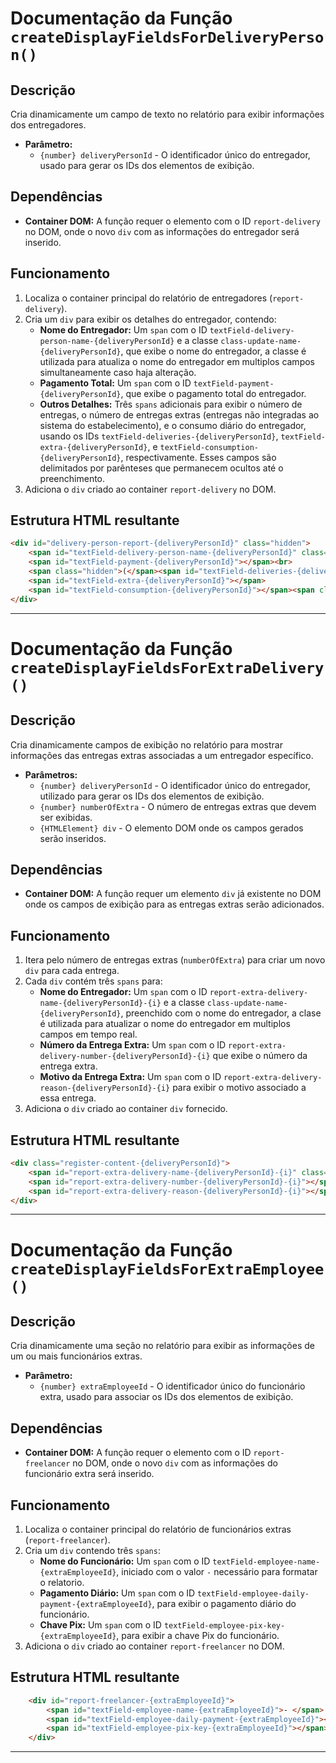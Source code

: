 # Documentação da Função `createDisplayFieldsForDeliveryPerson()`

## Descrição
Cria dinamicamente um campo de texto no relatório para exibir informações dos entregadores.

- **Parâmetro:**
  - `{number} deliveryPersonId` - O identificador único do entregador, usado para gerar os IDs dos elementos de exibição.

## Dependências
- **Container DOM:** A função requer o elemento com o ID `report-delivery` no DOM, onde o novo `div` com as informações do entregador será inserido.

## Funcionamento
1. Localiza o container principal do relatório de entregadores (`report-delivery`).
2. Cria um `div` para exibir os detalhes do entregador, contendo:
   - **Nome do Entregador:** Um `span` com o ID `textField-delivery-person-name-{deliveryPersonId}` e a classe `class-update-name-{deliveryPersonId}`, que exibe o nome do entregador, a classe é utilizada para atualiza o nome do entregador em multiplos campos simultaneamente caso haja alteração.
   - **Pagamento Total:** Um `span` com o ID `textField-payment-{deliveryPersonId}`, que exibe o pagamento total do entregador.
   - **Outros Detalhes:** Três `spans` adicionais para exibir o número de entregas, o número de entregas extras (entregas não integradas ao sistema do estabelecimento), e o consumo diário do entregador, usando os IDs `textField-deliveries-{deliveryPersonId}`, `textField-extra-{deliveryPersonId}`, e `textField-consumption-{deliveryPersonId}`, respectivamente. Esses campos são delimitados por parênteses que permanecem ocultos até o preenchimento.
3. Adiciona o `div` criado ao container `report-delivery` no DOM.

## Estrutura HTML resultante
```html
<div id="delivery-person-report-{deliveryPersonId}" class="hidden">
    <span id="textField-delivery-person-name-{deliveryPersonId}" class="class-update-name-{deliveryPersonId}"></span>:
    <span id="textField-payment-{deliveryPersonId}"></span><br>
    <span class="hidden">(</span><span id="textField-deliveries-{deliveryPersonId}"></span>
    <span id="textField-extra-{deliveryPersonId}"></span>
    <span id="textField-consumption-{deliveryPersonId}"></span><span class="hidden">)</span>
</div>
```

***

# Documentação da Função `createDisplayFieldsForExtraDelivery()`

## Descrição
Cria dinamicamente campos de exibição no relatório para mostrar informações das entregas extras associadas a um entregador específico.

- **Parâmetros:**
  - `{number} deliveryPersonId` - O identificador único do entregador, utilizado para gerar os IDs dos elementos de exibição.
  - `{number} numberOfExtra` - O número de entregas extras que devem ser exibidas.
  - `{HTMLElement} div` - O elemento DOM onde os campos gerados serão inseridos.

## Dependências
- **Container DOM:** A função requer um elemento `div` já existente no DOM onde os campos de exibição para as entregas extras serão adicionados.

## Funcionamento
1. Itera pelo número de entregas extras (`numberOfExtra`) para criar um novo `div` para cada entrega.
2. Cada `div` contém três `spans` para:
   - **Nome do Entregador:** Um `span` com o ID `report-extra-delivery-name-{deliveryPersonId}-{i}` e a classe `class-update-name-{deliveryPersonId}`, preenchido com o nome do entregador, a clase é utilizada para atualizar o nome do entregador em multiplos campos em tempo real.
   - **Número da Entrega Extra:** Um `span` com o ID `report-extra-delivery-number-{deliveryPersonId}-{i}` que exibe o número da entrega extra.
   - **Motivo da Entrega Extra:** Um `span` com o ID `report-extra-delivery-reason-{deliveryPersonId}-{i}` para exibir o motivo associado a essa entrega.
3. Adiciona o `div` criado ao container `div` fornecido.

## Estrutura HTML resultante
```html
<div class="register-content-{deliveryPersonId}">
    <span id="report-extra-delivery-name-{deliveryPersonId}-{i}" class="class-update-name-{deliveryPersonId}"></span>
    <span id="report-extra-delivery-number-{deliveryPersonId}-{i}"></span>
    <span id="report-extra-delivery-reason-{deliveryPersonId}-{i}"></span>
</div>
```

---

# Documentação da Função `createDisplayFieldsForExtraEmployee()`

## Descrição
Cria dinamicamente uma seção no relatório para exibir as informações de um ou mais funcionários extras.

- **Parâmetro:**
  - `{number} extraEmployeeId` - O identificador único do funcionário extra, usado para associar os IDs dos elementos de exibição.

## Dependências
- **Container DOM:** A função requer o elemento com o ID `report-freelancer` no DOM, onde o novo `div` com as informações do funcionário extra será inserido.

## Funcionamento
1. Localiza o container principal do relatório de funcionários extras (`report-freelancer`).
2. Cria um `div` contendo três `spans`:
   - **Nome do Funcionário:** Um `span` com o ID `textField-employee-name-{extraEmployeeId}`, iniciado com o valor `-` necessário para formatar o relatorio.
   - **Pagamento Diário:** Um `span` com o ID `textField-employee-daily-payment-{extraEmployeeId}`, para exibir o pagamento diário do funcionário.
   - **Chave Pix:** Um `span` com o ID `textField-employee-pix-key-{extraEmployeeId}`, para exibir a chave Pix do funcionário.
3. Adiciona o `div` criado ao container `report-freelancer` no DOM.

## Estrutura HTML resultante
```html
    <div id="report-freelancer-{extraEmployeeId}">
        <span id="textField-employee-name-{extraEmployeeId}">- </span>
        <span id="textField-employee-daily-payment-{extraEmployeeId}"></span>
        <span id="textField-employee-pix-key-{extraEmployeeId}"></span>
    </div>
```

___

